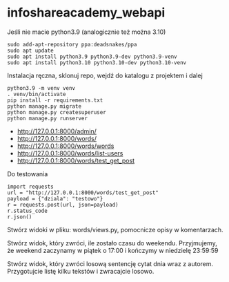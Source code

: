# infoshareacademy_webapi

Jeśli nie macie python3.9 (analogicznie też można 3.10)

    sudo add-apt-repository ppa:deadsnakes/ppa
    sudo apt update
    sudo apt install python3.9 python3.9-dev python3.9-venv
    sudo apt install python3.10 python3.10-dev python3.10-venv


Instalacja ręczna, sklonuj repo, wejdź do katalogu z projektem i dalej

    python3.9 -m venv venv
    . venv/bin/activate
    pip install -r requirements.txt
    python manage.py migrate
    python manage.py createsuperuser
    python manage.py runserver

* http://127.0.0.1:8000/admin/
* http://127.0.0.1:8000/words/
* http://127.0.0.1:8000/words/words
* http://127.0.0.1:8000/words/list-users
* http://127.0.0.1:8000/words/test_get_post


Do testowania
 
    import requests
    url = "http://127.0.0.1:8000/words/test_get_post"
    payload = {"dziala": "testowo"}
    r = requests.post(url, json=payload)
    r.status_code
    r.json()

Stwórz widoki w pliku: words/views.py, pomocnicze opisy w komentarzach.

Stwórz widok, który zwróci, ile zostało czasu do weekendu. Przyjmujemy, że weekend
zaczynamy w piątek o 17:00 i kończymy w niedzielę 23:59:59

Stwórz widok, który zwróci losową sentencję cytat dnia wraz z autorem. Przygotujcie listę
kilku tekstów i zwracajcie losowo.